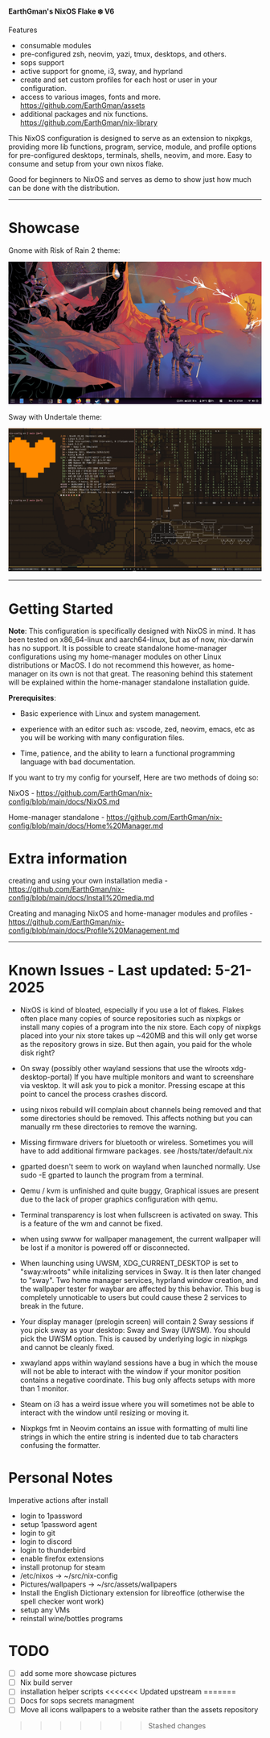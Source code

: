 **EarthGman's NixOS Flake ❄️ V6**

Features
-  consumable modules
-  pre-configured zsh, neovim, yazi, tmux, desktops, and others.
-  sops support
-  active support for gnome, i3, sway, and hyprland
-  create and set custom profiles for each host or user in your configuration.
-  access to various images, fonts and more. https://github.com/EarthGman/assets
-  additional packages and nix functions. https://github.com/EarthGman/nix-library

This NixOS configuration is designed to serve as an extension to nixpkgs, providing more lib functions, program, service, module, and profile options for pre-configured desktops, terminals, shells, neovim, and more. Easy to consume and setup from your own nixos flake. 

Good for beginners to NixOS and serves as demo to show just how much can be done with the distribution.

------------------------------------------------------------------------
# Showcase

Gnome with Risk of Rain 2 theme:

![gnome](https://raw.githubusercontent.com/EarthGman/nix-config/refs/heads/main/.github/ror-gnome.png)

Sway with Undertale theme:

![sway](https://raw.githubusercontent.com/EarthGman/nix-config/refs/heads/main/.github/undertale-sway.png)

------------------------------------------------------------------------
# Getting Started
**Note**: This configuration is specifically designed with NixOS in mind. It has been tested on x86_64-linux and aarch64-linux, but as of now, nix-darwin has no support. It is possible to create standalone home-manager configurations using my home-manager modules on other Linux distributions or MacOS. I do not recommend this however, as home-manager on its own is not that great. The reasoning behind this statement will be explained within the home-manager standalone installation guide.

**Prerequisites**:
- Basic experience with Linux and system management.

- experience with an editor such as: vscode, zed, neovim, emacs, etc as you will be working with many configuration files.

- Time, patience, and the ability to learn a functional programming language with bad documentation. 

If you want to try my config for yourself, Here are two methods of doing so:

NixOS - https://github.com/EarthGman/nix-config/blob/main/docs/NixOS.md

Home-manager standalone - https://github.com/EarthGman/nix-config/blob/main/docs/Home%20Manager.md

# Extra information

creating and using your own installation media - https://github.com/EarthGman/nix-config/blob/main/docs/Install%20media.md

Creating and managing NixOS and home-manager modules and profiles - https://github.com/EarthGman/nix-config/blob/main/docs/Profile%20Management.md

------------------------------------------------------------------------
# Known Issues - Last updated: 5-21-2025

- NixOS is kind of bloated, especially if you use a lot of flakes. Flakes often place many copies of source repositories such as nixpkgs or install many copies of a program into the nix store. Each copy of nixpkgs placed into your nix store takes up ~420MB and this will only get worse as the repository grows in size. But then again, you paid for the whole disk right?

- On sway (possibly other wayland sessions that use the wlroots xdg-desktop-portal) If you have multiple monitors and want to screenshare via vesktop. It will ask you to pick a monitor.
  Pressing escape at this point to cancel the process crashes discord.

- using nixos rebuild will complain about channels being removed and that some directories should be removed. This affects nothing but you can manually rm these directories to remove the warning.
 
- Missing firmware drivers for bluetooth or wireless. Sometimes you will have to add additional firmware packages. see /hosts/tater/default.nix

- gparted doesn't seem to work on wayland when launched normally. Use sudo -E gparted to launch the program from a terminal.

- Qemu / kvm is unfinished and quite buggy, Graphical issues are present due to the lack of proper graphics configuration with qemu.

- Terminal transparency is lost when fullscreen is activated on sway. This is a feature of the wm and cannot be fixed.

- when using swww for wallpaper management, the current wallpaper will be lost if a monitor is powered off or disconnected.

- When launching using UWSM, XDG_CURRENT_DESKTOP is set to "sway:wlroots" while initalizing services in Sway. It is then later changed to "sway". 
  Two home manager services, hyprland window creation, and the wallpaper tester for waybar are affected by this behavior.
  This bug is completely unnoticable to users but could cause these 2 services to break in the future.

- Your display manager (prelogin screen) will contain 2 Sway sessions if you pick sway as your desktop: Sway and Sway (UWSM). You should pick the UWSM option.
  This is caused by underlying logic in nixpkgs and cannot be cleanly fixed.

- xwayland apps within wayland sessions have a bug in which the mouse will not be able to interact with the window if your monitor position contains a negative coordinate.
  This bug only affects setups with more than 1 monitor.

- Steam on i3 has a weird issue where you will sometimes not be able to interact with the window until resizing or moving it.

- Nixpkgs fmt in Neovim contains an issue with formatting of multi line strings in which the entire string is indented due to tab characters confusing the formatter.

# Personal Notes

Imperative actions after install
- login to 1password
- setup 1password agent
- login to git
- login to discord
- login to thunderbird
- enable firefox extensions
- install protonup for steam
- /etc/nixos -> ~/src/nix-config
- Pictures/wallpapers -> ~/src/assets/wallpapers
- Install the English Dictionary extension for libreoffice (otherwise the spell checker wont work)
- setup any VMs
- reinstall wine/bottles programs

# TODO
- [ ] add some more showcase pictures
- [ ] Nix build server
- [ ] installation helper scripts
<<<<<<< Updated upstream
=======
- [ ] Docs for sops secrets managment
- [ ] Move all icons wallpapers to a website rather than the assets repository
>>>>>>> Stashed changes
